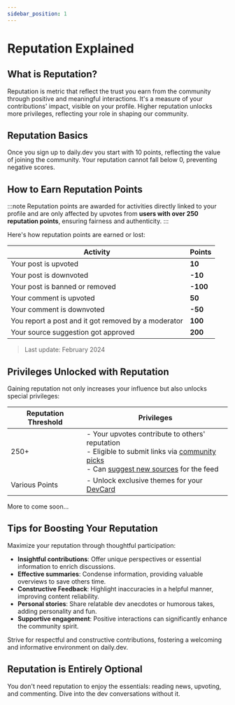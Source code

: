 ```yaml
---
sidebar_position: 1
---
```

# Reputation Explained

## What is Reputation?

Reputation is metric that reflect the trust you earn from the community through positive and meaningful interactions. It's a measure of your contributions' impact, visible on your profile. Higher reputation unlocks more privileges, reflecting your role in shaping our community.

## Reputation Basics

Once you sign up to daily.dev you start with 10 points, reflecting the value of joining the community. Your reputation cannot fall below 0, preventing negative scores.

## How to Earn Reputation Points

:::note
Reputation points are awarded for activities directly linked to your profile and are only affected by upvotes from **users with over 250 reputation points**, ensuring fairness and authenticity.
:::

Here's how reputation points are earned or lost:

| Activity | Points |
| --- | --- |
| Your post is upvoted | **10** |
| Your post is downvoted | **-10** |
| Your post is banned or removed | **-100** |
| Your comment is upvoted | **50** |
| Your comment is downvoted | **-50** |
| You report a post and it got removed by a moderator | **100** |
| Your source suggestion got approved | **200** |

 > Last update: February 2024

## Privileges Unlocked with Reputation

Gaining reputation not only increases your influence but also unlocks special privileges:

| Reputation Threshold | Privileges |
| --- | --- |
| 250+ | - Your upvotes contribute to others' reputation<br>- Eligible to submit links via [community picks](../key-features/community-picks.md)<br>- Can [suggest new sources](../for-content-creators/suggest-new-source.md) for the feed |
| Various Points | - Unlock exclusive themes for your [DevCard](/your-profile/devcard.md) |

More to come soon...

## Tips for Boosting Your Reputation

Maximize your reputation through thoughtful participation:

* **Insightful contributions**: Offer unique perspectives or essential information to enrich discussions.
* **Effective summaries**: Condense information, providing valuable overviews to save others time.
* **Constructive Feedback**: Highlight inaccuracies in a helpful manner, improving content reliability.
* **Personal stories**: Share relatable dev anecdotes or humorous takes, adding personality and fun.
* **Supportive engagement**: Positive interactions can significantly enhance the community spirit.

Strive for respectful and constructive contributions, fostering a welcoming and informative environment on daily.dev.

## Reputation is Entirely Optional

You don't need reputation to enjoy the essentials: reading news, upvoting, and commenting. Dive into the dev conversations without it.
